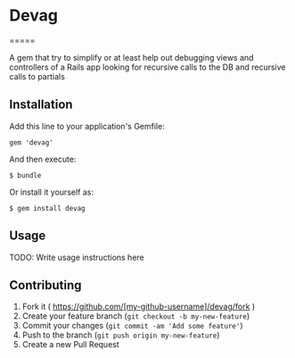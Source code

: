 # Devag
=====

A gem that try to simplify or at least help out debugging views and controllers of a Rails app looking for recursive calls to the DB and recursive calls to partials

## Installation

Add this line to your application's Gemfile:

    gem 'devag'

And then execute:

    $ bundle

Or install it yourself as:

    $ gem install devag

## Usage

TODO: Write usage instructions here

## Contributing

1. Fork it ( https://github.com/[my-github-username]/devag/fork )
2. Create your feature branch (`git checkout -b my-new-feature`)
3. Commit your changes (`git commit -am 'Add some feature'`)
4. Push to the branch (`git push origin my-new-feature`)
5. Create a new Pull Request

